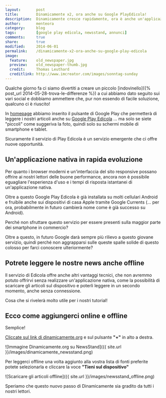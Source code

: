 ```yaml
---
layout:       post
title:        Dinamicamente x2, ora anche su Google PlayEdicola!
description:  Dinamicamente cresce rapidamente, ora è anche un'applicazione nativa su Iphone e Android grazie a Google PlayEdicola
author:       menteora
category:     blog
tags:         [google play edicola, newsstand, annunci]
comments:     true
share:        true
modified:     2014-06-01
permalink:    /dinamicamente-x2-ora-anche-su-google-play-edicola
image:
  feature:    old_newspaper.jpg
  preview:    old_newspaper-thumb.jpg
  credit:     Thomas Leuthard
  creditlink: http://www.imcreator.com/images/sonntag-sunday
---
```


Qualche giorno fa ci siamo divertiti a creare un piccolo [indovinello]({% post_url 2014-05-28-trova-le-differenze %}) a cui abbiamo dato seguito sui vari social e dobbiamo ammettere che, pur non essendo di facile soluzione, qualcuno ci è riuscito!

In [homepage](www.dinamicamente.org) abbiamo inserito il pulsante di Google Play che permetterà di leggere i nostri articoli anche su [Google Play Edicola](http://google.com/newsstand/s/CBIwoIDcmh8) ... ma solo se siete "piccoli" come suggeriva la foto, quindi solo su schermi mobile di smartphone e tablet.

Sicuramente il servizio di Play Edicola è un servizio emergente che ci offre nuove opportunità.

## Un'applicazione nativa in rapida evoluzione

Per quanto i browser moderni e un'interfaccia del sito responsive possano offrire ai nostri lettori delle buone performance, ancora non è possibile eguagliare l'esperienza d'uso e i tempi di risposta istantanei di un'applicazione nativa.

Oltre a questo Google Play Edicola è già installata su molti cellulari Android e fruibile anche sui dispositivi di casa Apple tramite Google Currents (... per ora, probabilmente in futuro cambierà nome come è già successo su Android).

Perché non sfruttare questo servizio per essere presenti sulla maggior parte dei smartphone in commercio?

Oltre a questo, in futuro Google darà sempre più rilievo a questo giovane servizio, quindi perché non aggrapparsi sulle queste spalle solide di questo colosso per farci conoscere ulteriormente?

## Potrete leggere le nostre news anche offline

Il servizio di Edicola offre anche altri vantaggi tecnici, che non avremmo potuto offrirvi senza realizzare un'applicazione nativa, come la possibilità di scaricare gli articoli sul dispositivo e poterli leggere in un secondo momento, anche senza connessione.

Cosa che si rivelerà molto utile per i nostri tutorial!

## Ecco come aggiungerci online e offline

Semplice!

[Cliccate sul link di dinamicamente.org](http://google.com/newsstand/s/CBIwoIDcmh8) e sul pulsante **"+"** in alto a destra.

![Immagine Dinamicamente.org su NewsStand]({{ site.url }}/images/dinamicamente_newsstand.png)

Per leggerci offline una volta aggiunto alla vostra lista di fonti preferite potete selezionarla e cliccare la voce **"Tieni sul dispositivo"**

![Scaricare gli articoli offline]({{ site.url }}/images/newsstand_offline.png)

Speriamo che questo nuovo passo di Dinamicamente sia gradito da tutti i nostri lettori.
